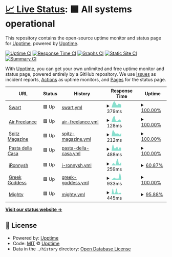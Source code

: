 # [📈 Live Status](https://upptime.github.io/upptime): <!--live status--> **🟩 All systems operational**

This repository contains the open-source uptime monitor and status page for [Upptime](https://upptime.js.org), powered by [Upptime](https://github.com/upptime/upptime).

[![Uptime CI](https://github.com/ironnysh/upptime/workflows/Uptime%20CI/badge.svg)](https://github.com/ironnysh/upptime/actions?query=workflow%3A%22Uptime+CI%22)
[![Response Time CI](https://github.com/ironnysh/upptime/workflows/Response%20Time%20CI/badge.svg)](https://github.com/ironnysh/upptime/actions?query=workflow%3A%22Response+Time+CI%22)
[![Graphs CI](https://github.com/ironnysh/upptime/workflows/Graphs%20CI/badge.svg)](https://github.com/ironnysh/upptime/actions?query=workflow%3A%22Graphs+CI%22)
[![Static Site CI](https://github.com/ironnysh/upptime/workflows/Static%20Site%20CI/badge.svg)](https://github.com/ironnysh/upptime/actions?query=workflow%3A%22Static+Site+CI%22)
[![Summary CI](https://github.com/ironnysh/upptime/workflows/Summary%20CI/badge.svg)](https://github.com/ironnysh/upptime/actions?query=workflow%3A%22Summary+CI%22)

With [Upptime](https://upptime.js.org), you can get your own unlimited and free uptime monitor and status page, powered entirely by a GitHub repository. We use [Issues](https://github.com/upptime/upptime/issues) as incident reports, [Actions](https://github.com/ironnysh/upptime/actions) as uptime monitors, and [Pages](https://upptime.github.io/upptime) for the status page.

<!--start: status pages-->
<!-- This summary is generated by Upptime (https://github.com/upptime/upptime) -->
<!-- Do not edit this manually, your changes will be overwritten -->
<!-- prettier-ignore -->
| URL | Status | History | Response Time | Uptime |
| --- | ------ | ------- | ------------- | ------ |
| <img alt="" src="https://favicons.githubusercontent.com/swart-berlin.de" height="13"> [Swart](https://swart-berlin.de) | 🟩 Up | [swart.yml](https://github.com/ironnysh/upptime/commits/HEAD/history/swart.yml) | <details><summary><img alt="Response time graph" src="./graphs/swart/response-time-week.png" height="20"> 379ms</summary><br><a href="https://ironnysh.github.io/upptime/history/swart"><img alt="Response time 571" src="https://img.shields.io/endpoint?url=https%3A%2F%2Fraw.githubusercontent.com%2Fironnysh%2Fupptime%2FHEAD%2Fapi%2Fswart%2Fresponse-time.json"></a><br><a href="https://ironnysh.github.io/upptime/history/swart"><img alt="24-hour response time 249" src="https://img.shields.io/endpoint?url=https%3A%2F%2Fraw.githubusercontent.com%2Fironnysh%2Fupptime%2FHEAD%2Fapi%2Fswart%2Fresponse-time-day.json"></a><br><a href="https://ironnysh.github.io/upptime/history/swart"><img alt="7-day response time 379" src="https://img.shields.io/endpoint?url=https%3A%2F%2Fraw.githubusercontent.com%2Fironnysh%2Fupptime%2FHEAD%2Fapi%2Fswart%2Fresponse-time-week.json"></a><br><a href="https://ironnysh.github.io/upptime/history/swart"><img alt="30-day response time 424" src="https://img.shields.io/endpoint?url=https%3A%2F%2Fraw.githubusercontent.com%2Fironnysh%2Fupptime%2FHEAD%2Fapi%2Fswart%2Fresponse-time-month.json"></a><br><a href="https://ironnysh.github.io/upptime/history/swart"><img alt="1-year response time 571" src="https://img.shields.io/endpoint?url=https%3A%2F%2Fraw.githubusercontent.com%2Fironnysh%2Fupptime%2FHEAD%2Fapi%2Fswart%2Fresponse-time-year.json"></a></details> | <details><summary><a href="https://ironnysh.github.io/upptime/history/swart">100.00%</a></summary><a href="https://ironnysh.github.io/upptime/history/swart"><img alt="All-time uptime 100.00%" src="https://img.shields.io/endpoint?url=https%3A%2F%2Fraw.githubusercontent.com%2Fironnysh%2Fupptime%2FHEAD%2Fapi%2Fswart%2Fuptime.json"></a><br><a href="https://ironnysh.github.io/upptime/history/swart"><img alt="24-hour uptime 100.00%" src="https://img.shields.io/endpoint?url=https%3A%2F%2Fraw.githubusercontent.com%2Fironnysh%2Fupptime%2FHEAD%2Fapi%2Fswart%2Fuptime-day.json"></a><br><a href="https://ironnysh.github.io/upptime/history/swart"><img alt="7-day uptime 100.00%" src="https://img.shields.io/endpoint?url=https%3A%2F%2Fraw.githubusercontent.com%2Fironnysh%2Fupptime%2FHEAD%2Fapi%2Fswart%2Fuptime-week.json"></a><br><a href="https://ironnysh.github.io/upptime/history/swart"><img alt="30-day uptime 100.00%" src="https://img.shields.io/endpoint?url=https%3A%2F%2Fraw.githubusercontent.com%2Fironnysh%2Fupptime%2FHEAD%2Fapi%2Fswart%2Fuptime-month.json"></a><br><a href="https://ironnysh.github.io/upptime/history/swart"><img alt="1-year uptime 100.00%" src="https://img.shields.io/endpoint?url=https%3A%2F%2Fraw.githubusercontent.com%2Fironnysh%2Fupptime%2FHEAD%2Fapi%2Fswart%2Fuptime-year.json"></a></details>
| <img alt="" src="https://favicons.githubusercontent.com/www.air-freelance.com" height="13"> [Air Freelance](https://www.air-freelance.com) | 🟩 Up | [air-freelance.yml](https://github.com/ironnysh/upptime/commits/HEAD/history/air-freelance.yml) | <details><summary><img alt="Response time graph" src="./graphs/air-freelance/response-time-week.png" height="20"> 128ms</summary><br><a href="https://ironnysh.github.io/upptime/history/air-freelance"><img alt="Response time 315" src="https://img.shields.io/endpoint?url=https%3A%2F%2Fraw.githubusercontent.com%2Fironnysh%2Fupptime%2FHEAD%2Fapi%2Fair-freelance%2Fresponse-time.json"></a><br><a href="https://ironnysh.github.io/upptime/history/air-freelance"><img alt="24-hour response time 85" src="https://img.shields.io/endpoint?url=https%3A%2F%2Fraw.githubusercontent.com%2Fironnysh%2Fupptime%2FHEAD%2Fapi%2Fair-freelance%2Fresponse-time-day.json"></a><br><a href="https://ironnysh.github.io/upptime/history/air-freelance"><img alt="7-day response time 128" src="https://img.shields.io/endpoint?url=https%3A%2F%2Fraw.githubusercontent.com%2Fironnysh%2Fupptime%2FHEAD%2Fapi%2Fair-freelance%2Fresponse-time-week.json"></a><br><a href="https://ironnysh.github.io/upptime/history/air-freelance"><img alt="30-day response time 207" src="https://img.shields.io/endpoint?url=https%3A%2F%2Fraw.githubusercontent.com%2Fironnysh%2Fupptime%2FHEAD%2Fapi%2Fair-freelance%2Fresponse-time-month.json"></a><br><a href="https://ironnysh.github.io/upptime/history/air-freelance"><img alt="1-year response time 315" src="https://img.shields.io/endpoint?url=https%3A%2F%2Fraw.githubusercontent.com%2Fironnysh%2Fupptime%2FHEAD%2Fapi%2Fair-freelance%2Fresponse-time-year.json"></a></details> | <details><summary><a href="https://ironnysh.github.io/upptime/history/air-freelance">100.00%</a></summary><a href="https://ironnysh.github.io/upptime/history/air-freelance"><img alt="All-time uptime 100.00%" src="https://img.shields.io/endpoint?url=https%3A%2F%2Fraw.githubusercontent.com%2Fironnysh%2Fupptime%2FHEAD%2Fapi%2Fair-freelance%2Fuptime.json"></a><br><a href="https://ironnysh.github.io/upptime/history/air-freelance"><img alt="24-hour uptime 100.00%" src="https://img.shields.io/endpoint?url=https%3A%2F%2Fraw.githubusercontent.com%2Fironnysh%2Fupptime%2FHEAD%2Fapi%2Fair-freelance%2Fuptime-day.json"></a><br><a href="https://ironnysh.github.io/upptime/history/air-freelance"><img alt="7-day uptime 100.00%" src="https://img.shields.io/endpoint?url=https%3A%2F%2Fraw.githubusercontent.com%2Fironnysh%2Fupptime%2FHEAD%2Fapi%2Fair-freelance%2Fuptime-week.json"></a><br><a href="https://ironnysh.github.io/upptime/history/air-freelance"><img alt="30-day uptime 100.00%" src="https://img.shields.io/endpoint?url=https%3A%2F%2Fraw.githubusercontent.com%2Fironnysh%2Fupptime%2FHEAD%2Fapi%2Fair-freelance%2Fuptime-month.json"></a><br><a href="https://ironnysh.github.io/upptime/history/air-freelance"><img alt="1-year uptime 100.00%" src="https://img.shields.io/endpoint?url=https%3A%2F%2Fraw.githubusercontent.com%2Fironnysh%2Fupptime%2FHEAD%2Fapi%2Fair-freelance%2Fuptime-year.json"></a></details>
| <img alt="" src="https://favicons.githubusercontent.com/spitz-magazine.vercel.app" height="13"> [Spitz Magazine](https://spitz-magazine.vercel.app) | 🟩 Up | [spitz-magazine.yml](https://github.com/ironnysh/upptime/commits/HEAD/history/spitz-magazine.yml) | <details><summary><img alt="Response time graph" src="./graphs/spitz-magazine/response-time-week.png" height="20"> 212ms</summary><br><a href="https://ironnysh.github.io/upptime/history/spitz-magazine"><img alt="Response time 498" src="https://img.shields.io/endpoint?url=https%3A%2F%2Fraw.githubusercontent.com%2Fironnysh%2Fupptime%2FHEAD%2Fapi%2Fspitz-magazine%2Fresponse-time.json"></a><br><a href="https://ironnysh.github.io/upptime/history/spitz-magazine"><img alt="24-hour response time 165" src="https://img.shields.io/endpoint?url=https%3A%2F%2Fraw.githubusercontent.com%2Fironnysh%2Fupptime%2FHEAD%2Fapi%2Fspitz-magazine%2Fresponse-time-day.json"></a><br><a href="https://ironnysh.github.io/upptime/history/spitz-magazine"><img alt="7-day response time 212" src="https://img.shields.io/endpoint?url=https%3A%2F%2Fraw.githubusercontent.com%2Fironnysh%2Fupptime%2FHEAD%2Fapi%2Fspitz-magazine%2Fresponse-time-week.json"></a><br><a href="https://ironnysh.github.io/upptime/history/spitz-magazine"><img alt="30-day response time 429" src="https://img.shields.io/endpoint?url=https%3A%2F%2Fraw.githubusercontent.com%2Fironnysh%2Fupptime%2FHEAD%2Fapi%2Fspitz-magazine%2Fresponse-time-month.json"></a><br><a href="https://ironnysh.github.io/upptime/history/spitz-magazine"><img alt="1-year response time 498" src="https://img.shields.io/endpoint?url=https%3A%2F%2Fraw.githubusercontent.com%2Fironnysh%2Fupptime%2FHEAD%2Fapi%2Fspitz-magazine%2Fresponse-time-year.json"></a></details> | <details><summary><a href="https://ironnysh.github.io/upptime/history/spitz-magazine">100.00%</a></summary><a href="https://ironnysh.github.io/upptime/history/spitz-magazine"><img alt="All-time uptime 100.00%" src="https://img.shields.io/endpoint?url=https%3A%2F%2Fraw.githubusercontent.com%2Fironnysh%2Fupptime%2FHEAD%2Fapi%2Fspitz-magazine%2Fuptime.json"></a><br><a href="https://ironnysh.github.io/upptime/history/spitz-magazine"><img alt="24-hour uptime 100.00%" src="https://img.shields.io/endpoint?url=https%3A%2F%2Fraw.githubusercontent.com%2Fironnysh%2Fupptime%2FHEAD%2Fapi%2Fspitz-magazine%2Fuptime-day.json"></a><br><a href="https://ironnysh.github.io/upptime/history/spitz-magazine"><img alt="7-day uptime 100.00%" src="https://img.shields.io/endpoint?url=https%3A%2F%2Fraw.githubusercontent.com%2Fironnysh%2Fupptime%2FHEAD%2Fapi%2Fspitz-magazine%2Fuptime-week.json"></a><br><a href="https://ironnysh.github.io/upptime/history/spitz-magazine"><img alt="30-day uptime 100.00%" src="https://img.shields.io/endpoint?url=https%3A%2F%2Fraw.githubusercontent.com%2Fironnysh%2Fupptime%2FHEAD%2Fapi%2Fspitz-magazine%2Fuptime-month.json"></a><br><a href="https://ironnysh.github.io/upptime/history/spitz-magazine"><img alt="1-year uptime 100.00%" src="https://img.shields.io/endpoint?url=https%3A%2F%2Fraw.githubusercontent.com%2Fironnysh%2Fupptime%2FHEAD%2Fapi%2Fspitz-magazine%2Fuptime-year.json"></a></details>
| <img alt="" src="https://favicons.githubusercontent.com/pastadellacasa.com" height="13"> [Pasta della Casa](https://pastadellacasa.com) | 🟩 Up | [pasta-della-casa.yml](https://github.com/ironnysh/upptime/commits/HEAD/history/pasta-della-casa.yml) | <details><summary><img alt="Response time graph" src="./graphs/pasta-della-casa/response-time-week.png" height="20"> 488ms</summary><br><a href="https://ironnysh.github.io/upptime/history/pasta-della-casa"><img alt="Response time 621" src="https://img.shields.io/endpoint?url=https%3A%2F%2Fraw.githubusercontent.com%2Fironnysh%2Fupptime%2FHEAD%2Fapi%2Fpasta-della-casa%2Fresponse-time.json"></a><br><a href="https://ironnysh.github.io/upptime/history/pasta-della-casa"><img alt="24-hour response time 440" src="https://img.shields.io/endpoint?url=https%3A%2F%2Fraw.githubusercontent.com%2Fironnysh%2Fupptime%2FHEAD%2Fapi%2Fpasta-della-casa%2Fresponse-time-day.json"></a><br><a href="https://ironnysh.github.io/upptime/history/pasta-della-casa"><img alt="7-day response time 488" src="https://img.shields.io/endpoint?url=https%3A%2F%2Fraw.githubusercontent.com%2Fironnysh%2Fupptime%2FHEAD%2Fapi%2Fpasta-della-casa%2Fresponse-time-week.json"></a><br><a href="https://ironnysh.github.io/upptime/history/pasta-della-casa"><img alt="30-day response time 610" src="https://img.shields.io/endpoint?url=https%3A%2F%2Fraw.githubusercontent.com%2Fironnysh%2Fupptime%2FHEAD%2Fapi%2Fpasta-della-casa%2Fresponse-time-month.json"></a><br><a href="https://ironnysh.github.io/upptime/history/pasta-della-casa"><img alt="1-year response time 621" src="https://img.shields.io/endpoint?url=https%3A%2F%2Fraw.githubusercontent.com%2Fironnysh%2Fupptime%2FHEAD%2Fapi%2Fpasta-della-casa%2Fresponse-time-year.json"></a></details> | <details><summary><a href="https://ironnysh.github.io/upptime/history/pasta-della-casa">100.00%</a></summary><a href="https://ironnysh.github.io/upptime/history/pasta-della-casa"><img alt="All-time uptime 100.00%" src="https://img.shields.io/endpoint?url=https%3A%2F%2Fraw.githubusercontent.com%2Fironnysh%2Fupptime%2FHEAD%2Fapi%2Fpasta-della-casa%2Fuptime.json"></a><br><a href="https://ironnysh.github.io/upptime/history/pasta-della-casa"><img alt="24-hour uptime 100.00%" src="https://img.shields.io/endpoint?url=https%3A%2F%2Fraw.githubusercontent.com%2Fironnysh%2Fupptime%2FHEAD%2Fapi%2Fpasta-della-casa%2Fuptime-day.json"></a><br><a href="https://ironnysh.github.io/upptime/history/pasta-della-casa"><img alt="7-day uptime 100.00%" src="https://img.shields.io/endpoint?url=https%3A%2F%2Fraw.githubusercontent.com%2Fironnysh%2Fupptime%2FHEAD%2Fapi%2Fpasta-della-casa%2Fuptime-week.json"></a><br><a href="https://ironnysh.github.io/upptime/history/pasta-della-casa"><img alt="30-day uptime 100.00%" src="https://img.shields.io/endpoint?url=https%3A%2F%2Fraw.githubusercontent.com%2Fironnysh%2Fupptime%2FHEAD%2Fapi%2Fpasta-della-casa%2Fuptime-month.json"></a><br><a href="https://ironnysh.github.io/upptime/history/pasta-della-casa"><img alt="1-year uptime 100.00%" src="https://img.shields.io/endpoint?url=https%3A%2F%2Fraw.githubusercontent.com%2Fironnysh%2Fupptime%2FHEAD%2Fapi%2Fpasta-della-casa%2Fuptime-year.json"></a></details>
| <img alt="" src="https://favicons.githubusercontent.com/ironnysh.com" height="13"> [iRonnysh](https://ironnysh.com) | 🟩 Up | [i-ronnysh.yml](https://github.com/ironnysh/upptime/commits/HEAD/history/i-ronnysh.yml) | <details><summary><img alt="Response time graph" src="./graphs/i-ronnysh/response-time-week.png" height="20"> 259ms</summary><br><a href="https://ironnysh.github.io/upptime/history/i-ronnysh"><img alt="Response time 807" src="https://img.shields.io/endpoint?url=https%3A%2F%2Fraw.githubusercontent.com%2Fironnysh%2Fupptime%2FHEAD%2Fapi%2Fi-ronnysh%2Fresponse-time.json"></a><br><a href="https://ironnysh.github.io/upptime/history/i-ronnysh"><img alt="24-hour response time 76" src="https://img.shields.io/endpoint?url=https%3A%2F%2Fraw.githubusercontent.com%2Fironnysh%2Fupptime%2FHEAD%2Fapi%2Fi-ronnysh%2Fresponse-time-day.json"></a><br><a href="https://ironnysh.github.io/upptime/history/i-ronnysh"><img alt="7-day response time 259" src="https://img.shields.io/endpoint?url=https%3A%2F%2Fraw.githubusercontent.com%2Fironnysh%2Fupptime%2FHEAD%2Fapi%2Fi-ronnysh%2Fresponse-time-week.json"></a><br><a href="https://ironnysh.github.io/upptime/history/i-ronnysh"><img alt="30-day response time 761" src="https://img.shields.io/endpoint?url=https%3A%2F%2Fraw.githubusercontent.com%2Fironnysh%2Fupptime%2FHEAD%2Fapi%2Fi-ronnysh%2Fresponse-time-month.json"></a><br><a href="https://ironnysh.github.io/upptime/history/i-ronnysh"><img alt="1-year response time 807" src="https://img.shields.io/endpoint?url=https%3A%2F%2Fraw.githubusercontent.com%2Fironnysh%2Fupptime%2FHEAD%2Fapi%2Fi-ronnysh%2Fresponse-time-year.json"></a></details> | <details><summary><a href="https://ironnysh.github.io/upptime/history/i-ronnysh">60.87%</a></summary><a href="https://ironnysh.github.io/upptime/history/i-ronnysh"><img alt="All-time uptime 95.97%" src="https://img.shields.io/endpoint?url=https%3A%2F%2Fraw.githubusercontent.com%2Fironnysh%2Fupptime%2FHEAD%2Fapi%2Fi-ronnysh%2Fuptime.json"></a><br><a href="https://ironnysh.github.io/upptime/history/i-ronnysh"><img alt="24-hour uptime 0.09%" src="https://img.shields.io/endpoint?url=https%3A%2F%2Fraw.githubusercontent.com%2Fironnysh%2Fupptime%2FHEAD%2Fapi%2Fi-ronnysh%2Fuptime-day.json"></a><br><a href="https://ironnysh.github.io/upptime/history/i-ronnysh"><img alt="7-day uptime 60.87%" src="https://img.shields.io/endpoint?url=https%3A%2F%2Fraw.githubusercontent.com%2Fironnysh%2Fupptime%2FHEAD%2Fapi%2Fi-ronnysh%2Fuptime-week.json"></a><br><a href="https://ironnysh.github.io/upptime/history/i-ronnysh"><img alt="30-day uptime 81.17%" src="https://img.shields.io/endpoint?url=https%3A%2F%2Fraw.githubusercontent.com%2Fironnysh%2Fupptime%2FHEAD%2Fapi%2Fi-ronnysh%2Fuptime-month.json"></a><br><a href="https://ironnysh.github.io/upptime/history/i-ronnysh"><img alt="1-year uptime 95.97%" src="https://img.shields.io/endpoint?url=https%3A%2F%2Fraw.githubusercontent.com%2Fironnysh%2Fupptime%2FHEAD%2Fapi%2Fi-ronnysh%2Fuptime-year.json"></a></details>
| <img alt="" src="https://favicons.githubusercontent.com/irisganor.com" height="13"> [Greek Goddess](https://irisganor.com) | 🟩 Up | [greek-goddess.yml](https://github.com/ironnysh/upptime/commits/HEAD/history/greek-goddess.yml) | <details><summary><img alt="Response time graph" src="./graphs/greek-goddess/response-time-week.png" height="20"> 933ms</summary><br><a href="https://ironnysh.github.io/upptime/history/greek-goddess"><img alt="Response time 1109" src="https://img.shields.io/endpoint?url=https%3A%2F%2Fraw.githubusercontent.com%2Fironnysh%2Fupptime%2FHEAD%2Fapi%2Fgreek-goddess%2Fresponse-time.json"></a><br><a href="https://ironnysh.github.io/upptime/history/greek-goddess"><img alt="24-hour response time 687" src="https://img.shields.io/endpoint?url=https%3A%2F%2Fraw.githubusercontent.com%2Fironnysh%2Fupptime%2FHEAD%2Fapi%2Fgreek-goddess%2Fresponse-time-day.json"></a><br><a href="https://ironnysh.github.io/upptime/history/greek-goddess"><img alt="7-day response time 933" src="https://img.shields.io/endpoint?url=https%3A%2F%2Fraw.githubusercontent.com%2Fironnysh%2Fupptime%2FHEAD%2Fapi%2Fgreek-goddess%2Fresponse-time-week.json"></a><br><a href="https://ironnysh.github.io/upptime/history/greek-goddess"><img alt="30-day response time 1369" src="https://img.shields.io/endpoint?url=https%3A%2F%2Fraw.githubusercontent.com%2Fironnysh%2Fupptime%2FHEAD%2Fapi%2Fgreek-goddess%2Fresponse-time-month.json"></a><br><a href="https://ironnysh.github.io/upptime/history/greek-goddess"><img alt="1-year response time 1109" src="https://img.shields.io/endpoint?url=https%3A%2F%2Fraw.githubusercontent.com%2Fironnysh%2Fupptime%2FHEAD%2Fapi%2Fgreek-goddess%2Fresponse-time-year.json"></a></details> | <details><summary><a href="https://ironnysh.github.io/upptime/history/greek-goddess">100.00%</a></summary><a href="https://ironnysh.github.io/upptime/history/greek-goddess"><img alt="All-time uptime 100.00%" src="https://img.shields.io/endpoint?url=https%3A%2F%2Fraw.githubusercontent.com%2Fironnysh%2Fupptime%2FHEAD%2Fapi%2Fgreek-goddess%2Fuptime.json"></a><br><a href="https://ironnysh.github.io/upptime/history/greek-goddess"><img alt="24-hour uptime 100.00%" src="https://img.shields.io/endpoint?url=https%3A%2F%2Fraw.githubusercontent.com%2Fironnysh%2Fupptime%2FHEAD%2Fapi%2Fgreek-goddess%2Fuptime-day.json"></a><br><a href="https://ironnysh.github.io/upptime/history/greek-goddess"><img alt="7-day uptime 100.00%" src="https://img.shields.io/endpoint?url=https%3A%2F%2Fraw.githubusercontent.com%2Fironnysh%2Fupptime%2FHEAD%2Fapi%2Fgreek-goddess%2Fuptime-week.json"></a><br><a href="https://ironnysh.github.io/upptime/history/greek-goddess"><img alt="30-day uptime 100.00%" src="https://img.shields.io/endpoint?url=https%3A%2F%2Fraw.githubusercontent.com%2Fironnysh%2Fupptime%2FHEAD%2Fapi%2Fgreek-goddess%2Fuptime-month.json"></a><br><a href="https://ironnysh.github.io/upptime/history/greek-goddess"><img alt="1-year uptime 100.00%" src="https://img.shields.io/endpoint?url=https%3A%2F%2Fraw.githubusercontent.com%2Fironnysh%2Fupptime%2FHEAD%2Fapi%2Fgreek-goddess%2Fuptime-year.json"></a></details>
| <img alt="" src="https://favicons.githubusercontent.com/mighty-site.vercel.app" height="13"> [Mighty](https://mighty-site.vercel.app) | 🟩 Up | [mighty.yml](https://github.com/ironnysh/upptime/commits/HEAD/history/mighty.yml) | <details><summary><img alt="Response time graph" src="./graphs/mighty/response-time-week.png" height="20"> 445ms</summary><br><a href="https://ironnysh.github.io/upptime/history/mighty"><img alt="Response time 435" src="https://img.shields.io/endpoint?url=https%3A%2F%2Fraw.githubusercontent.com%2Fironnysh%2Fupptime%2FHEAD%2Fapi%2Fmighty%2Fresponse-time.json"></a><br><a href="https://ironnysh.github.io/upptime/history/mighty"><img alt="24-hour response time 186" src="https://img.shields.io/endpoint?url=https%3A%2F%2Fraw.githubusercontent.com%2Fironnysh%2Fupptime%2FHEAD%2Fapi%2Fmighty%2Fresponse-time-day.json"></a><br><a href="https://ironnysh.github.io/upptime/history/mighty"><img alt="7-day response time 445" src="https://img.shields.io/endpoint?url=https%3A%2F%2Fraw.githubusercontent.com%2Fironnysh%2Fupptime%2FHEAD%2Fapi%2Fmighty%2Fresponse-time-week.json"></a><br><a href="https://ironnysh.github.io/upptime/history/mighty"><img alt="30-day response time 372" src="https://img.shields.io/endpoint?url=https%3A%2F%2Fraw.githubusercontent.com%2Fironnysh%2Fupptime%2FHEAD%2Fapi%2Fmighty%2Fresponse-time-month.json"></a><br><a href="https://ironnysh.github.io/upptime/history/mighty"><img alt="1-year response time 435" src="https://img.shields.io/endpoint?url=https%3A%2F%2Fraw.githubusercontent.com%2Fironnysh%2Fupptime%2FHEAD%2Fapi%2Fmighty%2Fresponse-time-year.json"></a></details> | <details><summary><a href="https://ironnysh.github.io/upptime/history/mighty">95.88%</a></summary><a href="https://ironnysh.github.io/upptime/history/mighty"><img alt="All-time uptime 98.77%" src="https://img.shields.io/endpoint?url=https%3A%2F%2Fraw.githubusercontent.com%2Fironnysh%2Fupptime%2FHEAD%2Fapi%2Fmighty%2Fuptime.json"></a><br><a href="https://ironnysh.github.io/upptime/history/mighty"><img alt="24-hour uptime 100.00%" src="https://img.shields.io/endpoint?url=https%3A%2F%2Fraw.githubusercontent.com%2Fironnysh%2Fupptime%2FHEAD%2Fapi%2Fmighty%2Fuptime-day.json"></a><br><a href="https://ironnysh.github.io/upptime/history/mighty"><img alt="7-day uptime 95.88%" src="https://img.shields.io/endpoint?url=https%3A%2F%2Fraw.githubusercontent.com%2Fironnysh%2Fupptime%2FHEAD%2Fapi%2Fmighty%2Fuptime-week.json"></a><br><a href="https://ironnysh.github.io/upptime/history/mighty"><img alt="30-day uptime 97.87%" src="https://img.shields.io/endpoint?url=https%3A%2F%2Fraw.githubusercontent.com%2Fironnysh%2Fupptime%2FHEAD%2Fapi%2Fmighty%2Fuptime-month.json"></a><br><a href="https://ironnysh.github.io/upptime/history/mighty"><img alt="1-year uptime 98.77%" src="https://img.shields.io/endpoint?url=https%3A%2F%2Fraw.githubusercontent.com%2Fironnysh%2Fupptime%2FHEAD%2Fapi%2Fmighty%2Fuptime-year.json"></a></details>

<!--end: status pages-->

[**Visit our status website →**](https://ironnysh.github.io/upptime/)

## 📄 License

- Powered by: [Upptime](https://github.com/upptime/upptime)
- Code: [MIT](./LICENSE) © [Upptime](https://upptime.js.org)
- Data in the `./history` directory: [Open Database License](https://opendatacommons.org/licenses/odbl/1-0/)
